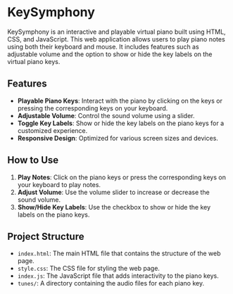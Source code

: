 # KeySymphony

KeySymphony is an interactive and playable virtual piano built using HTML, CSS, and JavaScript. This web application allows users to play piano notes using both their keyboard and mouse. It includes features such as adjustable volume and the option to show or hide the key labels on the virtual piano keys.

## Features

- **Playable Piano Keys**: Interact with the piano by clicking on the keys or pressing the corresponding keys on your keyboard.
- **Adjustable Volume**: Control the sound volume using a slider.
- **Toggle Key Labels**: Show or hide the key labels on the piano keys for a customized experience.
- **Responsive Design**: Optimized for various screen sizes and devices.

## How to Use

1. **Play Notes**: Click on the piano keys or press the corresponding keys on your keyboard to play notes.
2. **Adjust Volume**: Use the volume slider to increase or decrease the sound volume.
3. **Show/Hide Key Labels**: Use the checkbox to show or hide the key labels on the piano keys.

## Project Structure

- `index.html`: The main HTML file that contains the structure of the web page.
- `style.css`: The CSS file for styling the web page.
- `index.js`: The JavaScript file that adds interactivity to the piano keys.
- `tunes/`: A directory containing the audio files for each piano key.

